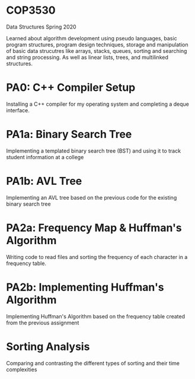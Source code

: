 # COP3530
Data Structures Spring 2020

Learned about algorithm development using pseudo languages, basic program structures, program design techniques, storage and manipulation of basic data strucutres like arrays, stacks, queues, sorting and searching and string processing. As well as linear lists, trees, and multilinked structures. 
# PA0: C++ Compiler Setup 
Installing a C++ compiler for my operating system and completing a deque interface. 
# PA1a: Binary Search Tree 
Implementing a templated binary search tree (BST) and using it to track student information at a college
# PA1b: AVL Tree
Implementing an AVL tree based on the previous code for the existing binary search tree 
# PA2a: Frequency Map & Huffman's Algorithm
Writing code to read files and sorting the frequency of each character in a frequency table.
# PA2b: Implementing Huffman's Algorithm 
Implementing Huffman's Algorithm based on the frequency table created from the previous assignment 
# Sorting Analysis 
Comparing and contrasting the different types of sorting and their time complexities 
